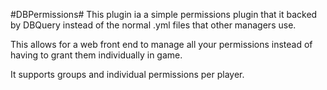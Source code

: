 #DBPermissions#
This plugin ia a simple permissions plugin that it backed by DBQuery  instead of the normal .yml files that other managers use.

This allows for a web front end to manage all your permissions instead of having to grant them individually in game.

It supports groups and individual permissions per player.